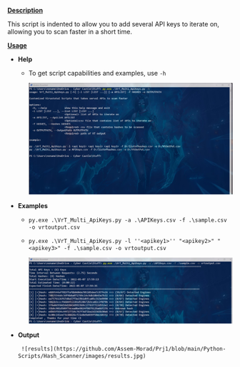 **<u>Description</u>**

This script is indented to allow you to add several API keys to iterate on, allowing you to scan faster in a short time.

<u>**Usage**</u> 

- **Help**

  - To get script capabilities and examples, use `-h` 

    ![help](https://github.com/Assem-Morad/Prj1/blob/main/Python-Scripts/Hash_Scanner/images/help.jpg)

- **Examples**

  - ```
    py.exe .\VrT_Multi_ApiKeys.py -a .\APIKeys.csv -f .\sample.csv -o vrtoutput.csv
    ```

  - ```
    py.exe .\VrT_Multi_ApiKeys.py -l ''<apikey1>'' "<apikey2>" "<apikey3>" -f .\sample.csv -o vrtoutput.csv
    ```

    ![execution](https://github.com/Assem-Morad/Prj1/blob/main/Python-Scripts/Hash_Scanner/images/execution.jpg)

- **Output**   

       ![results](https://github.com/Assem-Morad/Prj1/blob/main/Python-Scripts/Hash_Scanner/images/results.jpg)

  

  

  



